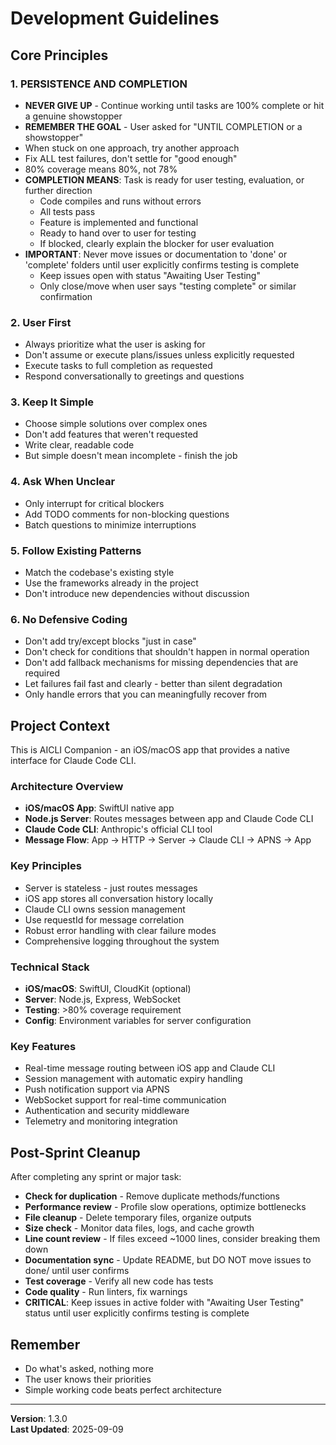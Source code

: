 # Development Guidelines

## Core Principles

### 1. PERSISTENCE AND COMPLETION
- **NEVER GIVE UP** - Continue working until tasks are 100% complete or hit a genuine showstopper
- **REMEMBER THE GOAL** - User asked for "UNTIL COMPLETION or a showstopper"
- When stuck on one approach, try another approach
- Fix ALL test failures, don't settle for "good enough"
- 80% coverage means 80%, not 78%
- **COMPLETION MEANS**: Task is ready for user testing, evaluation, or further direction
  - Code compiles and runs without errors
  - All tests pass
  - Feature is implemented and functional
  - Ready to hand over to user for testing
  - If blocked, clearly explain the blocker for user evaluation
- **IMPORTANT**: Never move issues or documentation to 'done' or 'complete' folders until user explicitly confirms testing is complete
  - Keep issues open with status "Awaiting User Testing"
  - Only close/move when user says "testing complete" or similar confirmation

### 2. User First
- Always prioritize what the user is asking for
- Don't assume or execute plans/issues unless explicitly requested
- Execute tasks to full completion as requested
- Respond conversationally to greetings and questions

### 3. Keep It Simple
- Choose simple solutions over complex ones
- Don't add features that weren't requested
- Write clear, readable code
- But simple doesn't mean incomplete - finish the job

### 4. Ask When Unclear
- Only interrupt for critical blockers
- Add TODO comments for non-blocking questions
- Batch questions to minimize interruptions

### 5. Follow Existing Patterns
- Match the codebase's existing style
- Use the frameworks already in the project
- Don't introduce new dependencies without discussion

### 6. No Defensive Coding
- Don't add try/except blocks "just in case" 
- Don't check for conditions that shouldn't happen in normal operation
- Don't add fallback mechanisms for missing dependencies that are required
- Let failures fail fast and clearly - better than silent degradation
- Only handle errors that you can meaningfully recover from

## Project Context
This is AICLI Companion - an iOS/macOS app that provides a native interface for Claude Code CLI.

### Architecture Overview
- **iOS/macOS App**: SwiftUI native app
- **Node.js Server**: Routes messages between app and Claude Code CLI
- **Claude Code CLI**: Anthropic's official CLI tool
- **Message Flow**: App → HTTP → Server → Claude CLI → APNS → App

### Key Principles
- Server is stateless - just routes messages
- iOS app stores all conversation history locally
- Claude CLI owns session management
- Use requestId for message correlation
- Robust error handling with clear failure modes
- Comprehensive logging throughout the system

### Technical Stack
- **iOS/macOS**: SwiftUI, CloudKit (optional)
- **Server**: Node.js, Express, WebSocket
- **Testing**: >80% coverage requirement
- **Config**: Environment variables for server configuration

### Key Features
- Real-time message routing between iOS app and Claude CLI
- Session management with automatic expiry handling
- Push notification support via APNS
- WebSocket support for real-time communication
- Authentication and security middleware
- Telemetry and monitoring integration

## Post-Sprint Cleanup
After completing any sprint or major task:
- **Check for duplication** - Remove duplicate methods/functions
- **Performance review** - Profile slow operations, optimize bottlenecks
- **File cleanup** - Delete temporary files, organize outputs
- **Size check** - Monitor data files, logs, and cache growth
- **Line count review** - If files exceed ~1000 lines, consider breaking them down
- **Documentation sync** - Update README, but DO NOT move issues to done/ until user confirms
- **Test coverage** - Verify all new code has tests
- **Code quality** - Run linters, fix warnings
- **CRITICAL**: Keep issues in active folder with "Awaiting User Testing" status until user explicitly confirms testing is complete

## Remember
- Do what's asked, nothing more
- The user knows their priorities
- Simple working code beats perfect architecture

---
**Version**: 1.3.0  
**Last Updated**: 2025-09-09